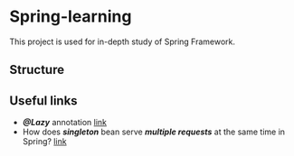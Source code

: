 # Spring-learning

This project is used for in-depth study of Spring Framework.

## Structure



## Useful links

- _**@Lazy**_ annotation [link](https://coderlessons.com/articles/java/spring-lazy-annotatsii-varianty-ispolzovaniia)
- How does _**singleton**_ bean serve _**multiple requests**_ at the same time in Spring? [link](https://medium.com/@hasanli.vusala.73/how-does-singleton-bean-serve-multiple-requests-at-the-same-time-in-spring-f4c9d797dec9)
